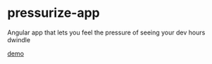 # pressurize-app
Angular app that lets you feel the pressure of seeing your dev hours dwindle 

[demo](http://dev.jasandpereza.com/pressuize-app/)
